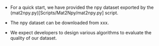 
* For a quick start, we have provided the npy dataset exported by the (mat2npy.py)[Scripts/Mat2Npy/mat2npy.py] script.

* The npy dataset can be downloaded from xxx.

* We expect developers to design various algorithms to evaluate the quality of our dataset.
